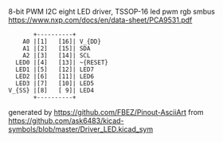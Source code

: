 8-bit PWM I2C eight LED driver, TSSOP-16
led pwm rgb smbus
https://www.nxp.com/docs/en/data-sheet/PCA9531.pdf


	       +----------+
	    A0 |[1]   [16]| V_{DD}
	    A1 |[2]   [15]| SDA
	    A2 |[3]   [14]| SCL
	  LED0 |[4]   [13]| ~{RESET}
	  LED1 |[5]   [12]| LED7
	  LED2 |[6]   [11]| LED6
	  LED3 |[7]   [10]| LED5
	V_{SS} |[8]   [ 9]| LED4
	       +----------+


generated by https://github.com/FBEZ/Pinout-AsciiArt from https://github.com/ask6483/kicad-symbols/blob/master/Driver_LED.kicad_sym